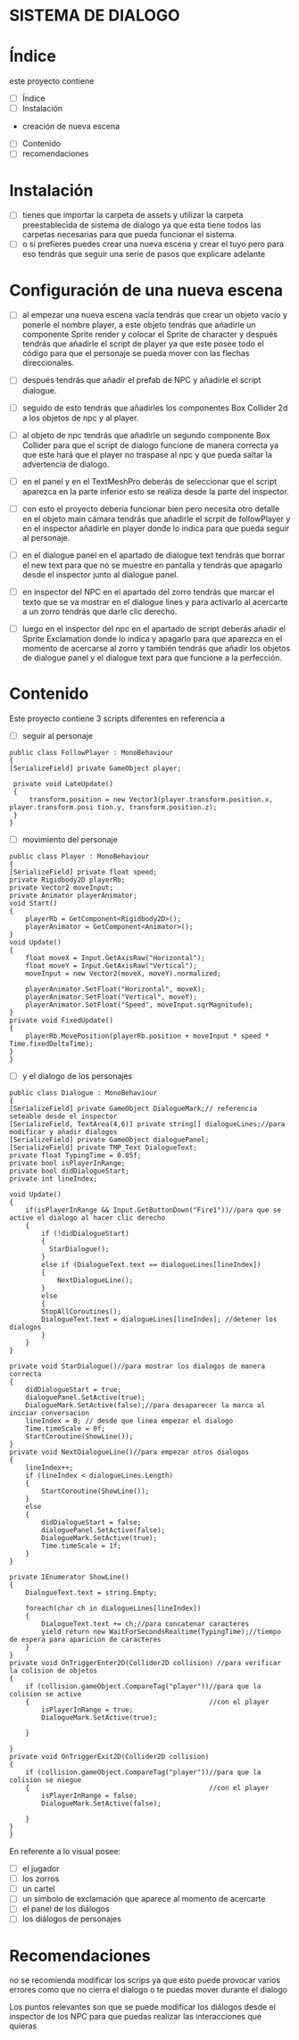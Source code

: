 # SISTEMA DE DIALOGO

# Índice

este proyecto contiene

- [ ]  Índice
- [ ]  Instalación
- creación de nueva escena
- [ ]  Contenido
- [ ]  recomendaciones

# Instalación

- [ ]  tienes que importar la carpeta de assets y utilizar la carpeta preestablecida de sistema de dialogo ya que esta tiene todos las carpetas necesarias para que pueda funcionar el sistema.
- [ ]  o si prefieres puedes crear una nueva escena y crear el tuyo pero para eso tendrás que seguir una serie de pasos que explicare adelante

# Configuración de una nueva escena

- [ ]  al empezar una nueva escena vacía tendrás que crear un objeto vacío y ponerle el nombre player, a este objeto tendrás que añadirle un componente Sprite render y colocar el Sprite de character y después tendrás que añadirle el script de player ya que este posee todo el código para que el personaje se pueda mover con las flechas direccionales.

- [ ]  después tendrás que añadir el prefab de NPC y añadirle el script dialogue.

- [ ]  seguido de esto  tendrás que añadirles los componentes Box Collider 2d a los objetos de npc y al player.

- [ ]  al objeto de npc tendrás que añadirle un segundo componente Box Collider para que el script de dialogo funcione de manera correcta ya que este hará que el player no traspase al npc y que pueda saltar la advertencia de dialogo.

- [ ]  en el panel y en el TextMeshPro deberás de seleccionar que el script aparezca en la parte inferior esto se realiza desde la parte del inspector.

- [ ]  con esto el proyecto debería funcionar bien pero necesita otro detalle en el objeto main cámara tendrás que añadirle el scrpit de followPlayer y en el inspector añadirle en player donde lo indica para que pueda seguir al personaje.

- [ ]  en el dialogue panel en el apartado de dialogue text tendrás que borrar el new text para que no se muestre en pantalla  y tendrás que apagarlo desde el inspector junto al dialogue panel.

- [ ]  en inspector del NPC en el apartado del zorro tendrás que marcar el texto que se va mostrar en el dialogue lines y para activarlo al acercarte a un zorro tendrás que darle clic derecho.

- [ ]  luego en el inspector del npc en el apartado de script deberás añadir el Sprite Exclamation donde lo indica y apagarlo para que aparezca en el momento de acercarse al zorro y también tendrás que añadir los objetos de dialogue panel y el dialogue text para que funcione a la perfección.

# Contenido

Este proyecto contiene 3 scripts diferentes en referencia a 

- [ ]  seguir al personaje

```
public class FollowPlayer : MonoBehaviour
{
[SerializeField] private GameObject player;

 private void LateUpdate()
 {
     transform.position = new Vector3(player.transform.position.x, player.transform.posi tion.y, transform.position.z);
 }
}
```

- [ ]  movimiento del personaje

```
public class Player : MonoBehaviour
{
[SerializeField] private float speed;
private Rigidbody2D playerRb;
private Vector2 moveInput;
private Animator playerAnimator;
void Start()
{
    playerRb = GetComponent<Rigidbody2D>();
    playerAnimator = GetComponent<Animator>();
}
void Update()
{
    float moveX = Input.GetAxisRaw("Horizontal");
    float moveY = Input.GetAxisRaw("Vertical");
    moveInput = new Vector2(moveX, moveY).normalized;

    playerAnimator.SetFloat("Horizontal", moveX);
    playerAnimator.SetFloat("Vertical", moveY);
    playerAnimator.SetFloat("Speed", moveInput.sqrMagnitude);
}
private void FixedUpdate()
{
    playerRb.MovePosition(playerRb.position + moveInput * speed * Time.fixedDeltaTime);
}
}
```

- [ ]  y el dialogo de los personajes

```
public class Dialogue : MonoBehaviour
{
[SerializeField] private GameObject DialogueMark;// referencia seteable desde el inspector
[SerializeField, TextArea(4,6)] private string[] dialogueLines;//para modificar y añadir dialogos
[SerializeField] private GameObject dialoguePanel;
[SerializeField] private TMP_Text DialogueText;
private float TypingTime = 0.05f;
private bool isPlayerInRange;
private bool didDialogueStart;
private int lineIndex;

void Update()
{
    if(isPlayerInRange && Input.GetButtonDown("Fire1"))//para que se active el dialogo al hacer clic derecho
    {
        if (!didDialogueStart)
        {
          StarDialogue();
        }
        else if (DialogueText.text == dialogueLines[lineIndex])
        {
            NextDialogueLine();
        }
        else
        {
        StopAllCoroutines();
        DialogueText.text = dialogueLines[lineIndex]; //detener los dialogos
        }
    }
}

private void StarDialogue()//para mostrar los dialogos de manera correcta
{
    didDialogueStart = true;
    dialoguePanel.SetActive(true);
    DialogueMark.SetActive(false);//para desaparecer la marca al iniciar conversacion
    lineIndex = 0; // desde que linea empezar el dialogo
    Time.timeScale = 0f;
    StartCoroutine(ShowLine());
}
private void NextDialogueLine()//para empezar otros dialogos
{
    lineIndex++;
    if (lineIndex < dialogueLines.Length)
    {
        StartCoroutine(ShowLine());
    }
    else
    {
        didDialogueStart = false;
        dialoguePanel.SetActive(false);
        DialogueMark.SetActive(true);
        Time.timeScale = 1f;
    }
}

private IEnumerator ShowLine()
{
    DialogueText.text = string.Empty;

    foreach(char ch in dialogueLines[lineIndex])
    {
        DialogueText.text += ch;//para concatenar caracteres
        yield return new WaitForSecondsRealtime(TypingTime);//tiempo de espera para aparicion de caracteres
    }
}
private void OnTriggerEnter2D(Collider2D collision) //para verificar la colision de objetos
{
    if (collision.gameObject.CompareTag("player"))//para que la colision se active
    {                                             //con el player
        isPlayerInRange = true;
        DialogueMark.SetActive(true);

    }

}
private void OnTriggerExit2D(Collider2D collision)
{
    if (collision.gameObject.CompareTag("player"))//para que la colision se niegue
    {                                             //con el player
        isPlayerInRange = false;
        DialogueMark.SetActive(false);

    }
}
}
```

En referente a lo visual posee:

- [ ]  el jugador
- [ ]  los zorros
- [ ]  un cartel
- [ ]  un símbolo de exclamación que aparece al momento de acercarte
- [ ]  el panel de los diálogos
- [ ]  los diálogos de personajes

# Recomendaciones

no se recomienda modificar los scrips ya que esto puede provocar varios errores como que no cierra el dialogo o te puedas mover durante el dialogo

Los puntos relevantes son que se puede modificar los diálogos desde el inspector de los NPC para que puedas realizar las interacciones que quieras